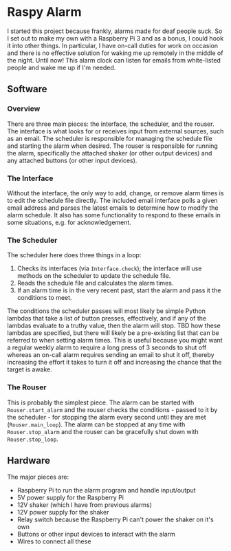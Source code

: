 # Raspy Alarm

I started this project because frankly, alarms made for deaf people suck. So I set out to make my own with a Raspberry Pi 3 and as a bonus, I could hook it into other things. In particular, I have on-call duties for work on occasion and there is no effective solution for waking me up remotely in the middle of the night. Until now! This alarm clock can listen for emails from white-listed people and wake me up if I'm needed.

## Software

### Overview

There are three main pieces: the interface, the scheduler, and the rouser. The interface is what looks for or receives input from external sources, such as an email. The scheduler is responsible for managing the schedule file and starting the alarm when desired. The rouser is responsible for running the alarm, specifically the attached shaker (or other output devices) and any attached buttons (or other input devices).

### The Interface

Without the interface, the only way to add, change, or remove alarm times is to edit the schedule file directly. The included email interface polls a given email address and parses the latest emails to determine how to modify the alarm schedule. It also has some functionality to respond to these emails in some situations, e.g. for acknowledgement.

### The Scheduler

The scheduler here does three things in a loop:

1. Checks its interfaces (via `Interface.check`); the interface will use methods on the scheduler to update the schedule file.
1. Reads the schedule file and calculates the alarm times.
1. If an alarm time is in the very recent past, start the alarm and pass it the conditions to meet.

The conditions the scheduler passes will most likely be simple Python lambdas that take a list of button presses, effectively, and if any of the lambdas evaluate to a truthy value, then the alarm will stop. TBD how these lambdas are specified, but there will likely be a pre-existing list that can be referred to when setting alarm times. This is useful because you might want a regular weekly alarm to require a long press of 3 seconds to shut off whereas an on-call alarm requires sending an email to shut it off, thereby increasing the effort it takes to turn it off and increasing the chance that the target is awake.

### The Rouser

This is probably the simplest piece. The alarm can be started with `Rouser.start_alarm` and the rouser checks the conditions - passed to it by the scheduler - for stopping the alarm every second until they are met (`Rouser.main_loop`). The alarm can be stopped at any time with `Rouser.stop_alarm` and the rouser can be gracefully shut down with `Rouser.stop_loop`.

## Hardware

The major pieces are:

* Raspberry Pi to run the alarm program and handle input/output
* 5V power supply for the Raspberry Pi
* 12V shaker (which I have from previous alarms)
* 12V power supply for the shaker
* Relay switch because the Raspberry Pi can't power the shaker on it's own
* Buttons or other input devices to interact with the alarm
* Wires to connect all these
